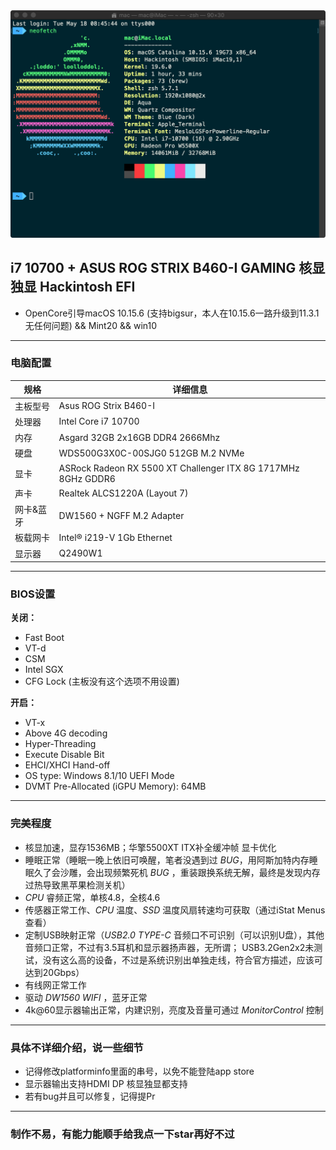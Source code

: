 <img src="images/neofetch.png">

## i7 10700 + ASUS ROG STRIX B460-I GAMING 核显 独显 Hackintosh EFI

- OpenCore引导macOS 10.15.6 (支持bigsur，本人在10.15.6一路升级到11.3.1无任何问题) && Mint20 && win10

---


### 电脑配置

| 规格     | 详细信息                                     |
| -------- | ---------------------------------------- |
| 主板型号 | Asus ROG Strix B460-I             |
| 处理器   | Intel Core i7 10700           |
| 内存     | Asgard 32GB 2x16GB DDR4 2666Mhz                 |
| 硬盘     | WDS500G3X0C-00SJG0 512GB M.2 NVMe                  |
| 显卡 | ASRock Radeon RX 5500 XT Challenger ITX 8G 1717MHz 8GHz GDDR6                            |
| 声卡     | Realtek ALCS1220A (Layout 7)                    |
| 网卡&蓝牙     | DW1560 + NGFF M.2 Adapter                             |
| 板载网卡 | Intel® i219-V 1Gb Ethernet |
| 显示器   | Q2490W1  |

---

### BIOS设置

**关闭：**
- Fast Boot
- VT-d
- CSM
- Intel SGX
- CFG Lock (主板没有这个选项不用设置)

**开启：**
- VT-x
- Above 4G decoding
- Hyper-Threading
- Execute Disable Bit
- EHCI/XHCI Hand-off
- OS type: Windows 8.1/10 UEFI Mode
- DVMT Pre-Allocated (iGPU Memory): 64MB

---

### 完美程度
- 核显加速，显存1536MB；华擎5500XT ITX补全缓冲帧 显卡优化
- 睡眠正常（睡眠一晚上依旧可唤醒，笔者没遇到过 _BUG_，用阿斯加特内存睡眠久了会沙雕，会出现频繁死机 _BUG_ ，重装跟换系统无解，最终是发现内存过热导致黑苹果检测关机）
- _CPU_ 睿频正常，单核4.8，全核4.6
- 传感器正常工作、_CPU_ 温度、_SSD_ 温度风扇转速均可获取（通过iStat Menus查看）
- 定制USB映射正常（_USB2.0_  _TYPE-C_ 音频口不可识别（可以识别U盘），其他音频口正常，不过有3.5耳机和显示器扬声器，无所谓；
  USB3.2Gen2x2未测试，没有这么高的设备，不过是系统识别出单独走线，符合官方描述，应该可达到20Gbps）
- 有线网正常工作
- 驱动 _DW1560 WIFI_ ，蓝牙正常
- 4k@60显示器输出正常，内建识别，亮度及音量可通过 _MonitorControl_ 控制

---

### 具体不详细介绍，说一些细节
- 记得修改platforminfo里面的串号，以免不能登陆app store
- 显示器输出支持HDMI DP 核显独显都支持
- 若有bug并且可以修复，记得提Pr

---

### 制作不易，有能力能顺手给我点一下star再好不过
